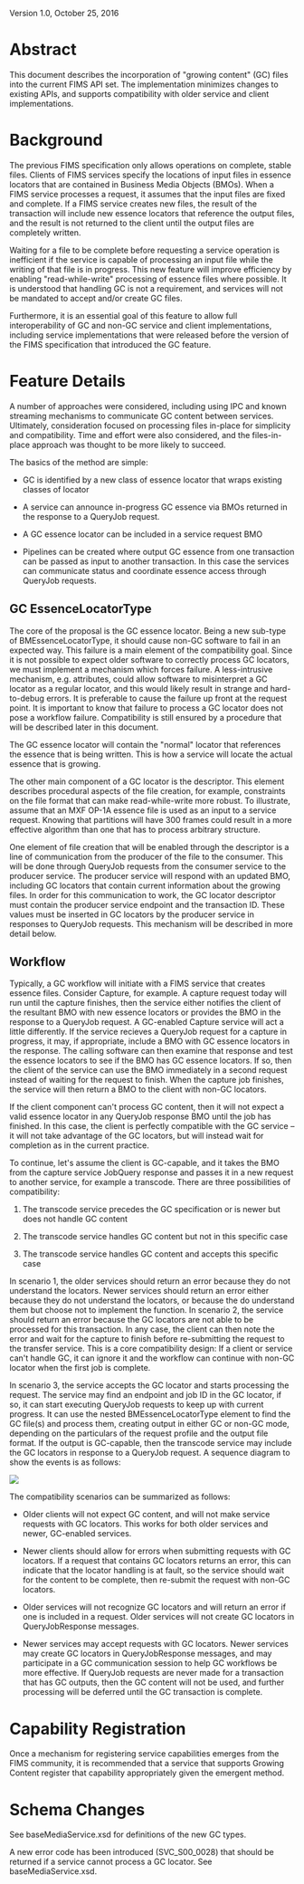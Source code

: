 Version 1.0, October 25, 2016

Abstract
========

This document describes the incorporation of "growing content" (GC)
files into the current FIMS API set. The implementation minimizes
changes to existing APIs, and supports compatibility with older
service and client implementations.

Background
==========

The previous FIMS specification only allows operations on complete,
stable files. Clients of FIMS services specify the locations of input
files in essence locators that are contained in Business Media Objects
(BMOs). When a FIMS service processes a request, it assumes that the
input files are fixed and complete. If a FIMS service creates new files,
the result of the transaction will include new essence locators that
reference the output files, and the result is not returned to the client
until the output files are completely written.

Waiting for a file to be complete before requesting a service operation
is inefficient if the service is capable of processing an input file
while the writing of that file is in progress. This new feature will
improve efficiency by enabling "read-while-write" processing of essence
files where possible. It is understood that handling GC is not a
requirement, and services will not be mandated to accept and/or create
GC files.

Furthermore, it is an essential goal of this feature to allow full
interoperability of GC and non-GC service and client implementations,
including service implementations that were released before the version
of the FIMS specification that introduced the GC feature.

Feature Details
===============

A number of approaches were considered, including using IPC and known
streaming mechanisms to communicate GC content between services.
Ultimately, consideration focused on processing files in-place for
simplicity and compatibility. Time and effort were also considered, and
the files-in-place approach was thought to be more likely to succeed.

The basics of the method are simple:

-   GC is identified by a new class of essence locator that wraps
    existing classes of locator

-   A service can announce in-progress GC essence via BMOs returned in
    the response to a QueryJob request.

-   A GC essence locator can be included in a service request BMO

-   Pipelines can be created where output GC essence from one
    transaction can be passed as input to another transaction. In this
    case the services can communicate status and coordinate essence
    access through QueryJob requests.

GC EssenceLocatorType
---------------------

The core of the proposal is the GC essence locator. Being a new sub-type
of BMEssenceLocatorType, it should cause non-GC software to fail in an
expected way. This failure is a main element of the compatibility goal.
Since it is not possible to expect older software to correctly process
GC locators, we must implement a mechanism which forces failure. A
less-intrusive mechanism, e.g. attributes, could allow software to
misinterpret a GC locator as a regular locator, and this would likely
result in strange and hard-to-debug errors. It is preferable to cause
the failure up front at the request point. It is important to know that
failure to process a GC locator does not pose a workflow failure.
Compatibility is still ensured by a procedure that will be described
later in this document.

The GC essence locator will contain the "normal" locator that references
the essence that is being written. This is how a service will locate the
actual essence that is growing.

The other main component of a GC locator is the descriptor. This
element describes procedural aspects of the file creation, for example,
constraints on the file format that can make read-while-write more
robust. To illustrate, assume that an MXF OP-1A essence file is used as
an input to a service request. Knowing that partitions will have 300
frames could result in a more effective algorithm than one that has to
process arbitrary structure.

One element of file creation that will be enabled through the descriptor
is a line of communication from the producer of the file to the
consumer. This will be done through QueryJob requests from the consumer
service to the producer service. The producer service will respond with
an updated BMO, including GC locators that contain current information
about the growing files. In order for this communication to work, the GC
locator descriptor must contain the producer service endpoint and the
transaction ID. These values must be inserted in GC locators by the
producer service in responses to QueryJob requests. This mechanism will
be described in more detail below.

Workflow
--------

Typically, a GC workflow will initiate with a FIMS service that creates
essence files. Consider Capture, for example. A capture request today
will run until the capture finishes, then the service either notifies
the client of the resultant BMO with new essence locators or provides
the BMO in the response to a QueryJob request. A GC-enabled Capture
service will act a little differently. If the service recieves a
QueryJob request for a capture in progress, it may, if appropriate,
include a BMO with GC essence locators in the response. The calling
software can then examine that response and test the essence locators to
see if the BMO has GC essence locators. If so, then the client of the
service can use the BMO immediately in a second request instead of
waiting for the request to finish. When the capture job finishes, the
service will then return a BMO to the client with non-GC locators.

If the client component can't process GC content, then it will not
expect a valid essence locator in any QueryJob response BMO until the
job has finished. In this case, the client is perfectly compatible with
the GC service – it will not take advantage of the GC locators, but will
instead wait for completion as in the current practice.

To continue, let's assume the client is GC-capable, and it takes the BMO
from the capture service JobQuery response and passes it in a new
request to another service, for example a transcode. There are three
possibilities of compatibility:

1.  The transcode service precedes the GC specification or is newer but
    does not handle GC content

2.  The transcode service handles GC content but not in this specific
    case

3.  The transcode service handles GC content and accepts this specific
    case

In scenario 1, the older services should return an error because they do
not understand the locators. Newer services should return an error
either because they do not understand the locators, or because the do
understand them but choose not to implement the function. In scenario 2,
the service should return an error because the GC locators are not able
to be processed for this transaction. In any case, the client can then
note the error and wait for the capture to finish before re-submitting
the request to the transfer service. This is a core compatibility
design: If a client or service can't handle GC, it can ignore it and the
workflow can continue with non-GC locator when the first job is
complete.

In scenario 3, the service accepts the GC locator and starts processing
the request. The service may find an endpoint and job ID in the GC
locator, if so, it can start executing QueryJob requests to keep up with
current progress. It can use the nested BMEssenceLocatorType element to
find the GC file(s) and process them, creating output in either GC or
non-GC mode, depending on the particulars of the request profile and the
output file format. If the output is GC-capable, then the transcode
service may include the GC locators in response to a QueryJob request. A
sequence diagram to show the events is as follows:

![](media/image1.png)

The compatibility scenarios can be summarized as follows:

-   Older clients will not expect GC content, and will not make service
    requests with GC locators. This works for both older services and
    newer, GC-enabled services.

-   Newer clients should allow for errors when submitting requests with
    GC locators. If a request that contains GC locators returns an
    error, this can indicate that the locator handling is at fault, so
    the service should wait for the content to be complete, then
    re-submit the request with non-GC locators.

-   Older services will not recognize GC locators and will return an
    error if one is included in a request. Older services will not
    create GC locators in QueryJobResponse messages.

-   Newer services may accept requests with GC locators. Newer services
    may create GC locators in QueryJobResponse messages, and may
    participate in a GC communication session to help GC workflows be
    more effective. If QueryJob requests are never made for a
    transaction that has GC outputs, then the GC content will not be
    used, and further processing will be deferred until the GC
    transaction is complete.

Capability Registration
=======================

Once a mechanism for registering service capabilities emerges from the
FIMS community, it is recommended that a service that supports Growing
Content register that capability appropriately given the emergent
method.

Schema Changes
==============

See baseMediaService.xsd for definitions of the new GC types.

A new error code has been introduced (SVC_S00_0028) that should be
returned if a service cannot process a GC locator. See
baseMediaService.xsd.
